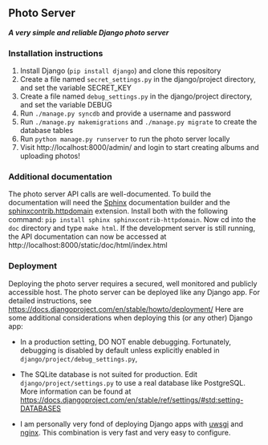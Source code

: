 ## Photo Server

***A very simple and reliable Django photo server***

### Installation instructions

1. Install Django (`pip install django`) and clone this repository
2. Create a file named `secret_settings.py` in the django/project directory, and set the variable SECRET_KEY
3. Create a file named `debug_settings.py` in the django/project directory, and set the variable DEBUG
4. Run `./manage.py syncdb` and provide a username and password
5. Run `./manage.py makemigrations` and `./manage.py migrate` to create the database tables
6. Run `python manage.py runserver` to run the photo server locally
7. Visit http://localhost:8000/admin/ and login to start creating albums and uploading photos!

### Additional documentation

The photo server API calls are well-documented. To build the
documentation will need the [Sphinx](http://sphinx-doc.org/)
documentation builder and the
[sphinxcontrib.httpdomain](http://pythonhosted.org/sphinxcontrib-httpdomain/)
extension. Install both with the following command: `pip install
sphinx sphinxcontrib-httpdomain`. Now cd into the `doc` directory and
type `make html`. If the development server is still running, the API
documentation can now be accessed at
http://localhost:8000/static/doc/html/index.html

### Deployment

Deploying the photo server requires a secured, well monitored and
publicly accessible host. The photo server can be deployed like any
Django app. For detailed instructions, see
https://docs.djangoproject.com/en/stable/howto/deployment/ Here are
some additional considerations when deploying this (or any other)
Django app:

- In a production setting, DO NOT enable debugging. Fortunately,
  debugging is disabled by default unless explicitly enabled in
  `django/project/debug_settings.py`,

- The SQLite database is not suited for production. Edit
  `django/project/settings.py` to use a real database like
  PostgreSQL. More information can be found at
  https://docs.djangoproject.com/en/stable/ref/settings/#std:setting-DATABASES

- I am personally very fond of deploying Django apps with
  [uwsgi](http://projects.unbit.it/uwsgi) and
  [nginx](http://nginx.org/). This combination is very fast and very
  easy to configure.
